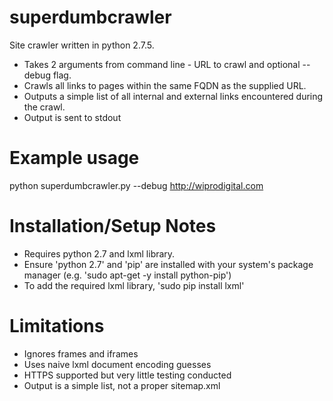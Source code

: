 # superdumbcrawler
Site crawler written in python 2.7.5.

- Takes 2 arguments from command line - URL to crawl and optional --debug flag.
- Crawls all links to pages within the same FQDN as the supplied URL.
- Outputs a simple list of all internal and external links encountered during the crawl.
- Output is sent to stdout

# Example usage
python superdumbcrawler.py --debug http://wiprodigital.com

# Installation/Setup Notes
- Requires python 2.7 and lxml library. 
- Ensure 'python 2.7' and 'pip' are installed with your system's package manager (e.g. 'sudo apt-get -y install python-pip')
- To add the required lxml library, 'sudo pip install lxml'

# Limitations
- Ignores frames and iframes
- Uses naive lxml document encoding guesses
- HTTPS supported but very little testing conducted
- Output is a simple list, not a proper sitemap.xml

